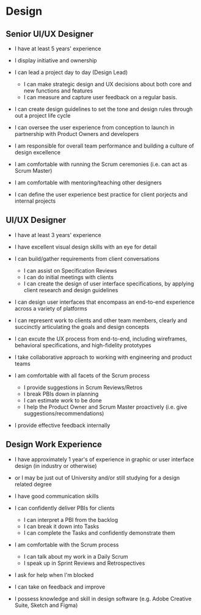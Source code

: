 # Design
 
## Senior UI/UX Designer
- I have at least 5 years' experience
- I display initiative and ownership

- I can lead a project day to day (Design Lead)
    - I can make strategic design and UX decisions about both core and new functions and features
    - I can measure and capture user feedback on a regular basis.
- I can create design guidelines to set the tone and design rules through out a project life cycle
- I can oversee the user experience from conception to launch in partnership with Product Owners and developers
- I am responsible for overall team performance and building a culture of design excellence
- I am comfortable with running the Scrum ceremonies (i.e. can act as Scrum Master)
- I am comfortable with mentoring/teaching other designers 
- I can define the user experience best practice for client porjects and internal projects


##  UI/UX Designer
- I have at least 3 years' experience
- I have excellent visual design skills with an eye for detail

- I can build/gather requirements from client conversations
    - I can assist on Specification Reviews
    - I can do initial meetings with clients
    - I can create the design of user interface specifications, by applying client research and design guidelines
- I can design user interfaces that encompass an end-to-end experience across a variety of platforms
- I can represent work to clients and other team members, clearly and succinctly articulating the goals and design concepts
- I can excute the UX process from end-to-end, including wireframes, behavioral specifications, and high-fidelity prototypes
- I take collaborative approach to working with engineering and product teams
- I am comfortable with all facets of the Scrum process 
    - I provide suggestions in Scrum Reviews/Retros
    - I break PBIs down in planning
    - I can estimate work to be done
    - I help the Product Owner and Scrum Master proactively (i.e. give suggestions/recommendations)
- I provide effective feedback internally


## Design Work Experience
- I have approximately 1 year's of experience in graphic or user interface design (in industry or otherwise)
- or I may be just out of University and/or still studying for a design related degree
- I have good communication skills

- I can confidently deliver PBIs for clients
    - I can interpret a PBI from the backlog
    - I can break it down into Tasks
    - I can complete the Tasks and confidently demonstrate them
- I am comfortable with the Scrum process 
    - I can talk about my work in a Daily Scrum
    - I speak up in Sprint Reviews and Retrospectives
- I ask for help when I'm blocked
- I can take on feedback and improve
- I possess knowledge and skill in design software (e.g. Adobe Creative Suite, Sketch and Figma)
